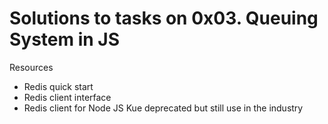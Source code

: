 # Solutions to tasks on 0x03. Queuing System in JS

Resources

- Redis quick start
- Redis client interface
- Redis client for Node JS
Kue deprecated but still use in the industry
